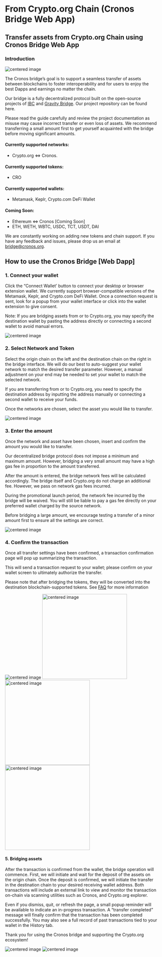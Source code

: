 # From Crypto.org Chain (Cronos Bridge Web App)

## Transfer assets from Crypto.org Chain using Cronos Bridge Web App

### Introduction

<img src="./assets/webappintro.png"  alt="centered image" />

The Cronos bridge’s goal is to support a seamless transfer of assets between blockchains to foster interoperability and for users to enjoy the best Dapps and earnings no matter the chain.

Our bridge is a fully decentralized protocol built on the open-source projects of [IBC](https://ibcprotocol.org/) and [Gravity Bridge](https://github.com/cosmos/gravity-bridge). Our project repository can be found here.

Please read the guide carefully and review the project documentation as misuse may cause incorrect transfer or even loss of assets. We recommend transferring a small amount first to get yourself acquainted with the bridge before moving significant amounts.

#### Currently supported networks:

- Crypto.org <=> Cronos.

#### Currently supported tokens:

- CRO

#### Currently supported wallets:

- Metamask, Keplr, Crypto.com DeFi Wallet

#### Coming Soon:

- Ethereum <=> Cronos [Coming Soon]
- ETH, WETH, WBTC, USDC, TCT, USDT, DAI

We are constantly working on adding new tokens and chain support. If you have any feedback and issues, please drop us an email at bridge@cronos.org.

## How to use the Cronos Bridge [Web Dapp]

### 1. Connect your wallet

Click the “Connect Wallet’ button to connect your desktop or browser extension wallet. We currently support browser-compatible versions of the Metamask, Keplr, and Crypto.com DeFi Wallet.
Once a connection request is sent, look for a popup from your wallet interface or click into the wallet extension to give consent.

Note: If you are bridging assets from or to Crypto.org, you may specify the destination wallet by pasting the address directly or connecting a second wallet to avoid manual errors.

<img src="./assets/webapp_connect_wallet.png"  alt="centered image" />

### 2. Select Network and Token

Select the origin chain on the left and the destination chain on the right in the bridge interface. We will do our best to auto-suggest your wallet network to match the desired transfer parameter. However, a manual adjustment on your end may be needed to set your wallet to match the selected network.

If you are transferring from or to Crypto.org, you need to specify the destination address by inputting the address manually or connecting a second wallet to receive your funds.

Once the networks are chosen, select the asset you would like to transfer.

<img src="./assets/webapp_select_network.png"  alt="centered image" />

### 3. Enter the amount
Once the network and asset have been chosen, insert and confirm the amount you would like to transfer. 


Our decentralized bridge protocol does not impose a minimum and maximum amount.
However, bridging a very small amount may have a high gas fee in proportion to the amount transferred. 

After the amount is entered, the bridge network fees will be calculated accordingly. The bridge itself and Crypto.org do not charge an additional fee. However, we pass on network gas fees incurred.

During the promotional launch period, the network fee incurred by the bridge will be waived. You will still be liable to pay a gas fee directly on your preferred wallet charged by the source network.

Before bridging a large amount, we encourage testing a transfer of a minor amount first to ensure all the settings are correct.

<img src="./assets/webapp_enter_amout.png"  alt="centered image" />


### 4. Confirm the transaction
Once all transfer settings have been confirmed, a transaction confirmation page will pop up summarizing the transaction.

This will send a transaction request to your wallet; please confirm on your wallet screen to ultimately authorize the transfer.

Please note that after bridging the tokens, they will be converted into the destination blockchain-supported tokens. See [FAQ](./faq.md) for more information

<img src="./assets/webapp_confirmation_screen.png"  alt="centered image" />

<img src="./assets/4a_confirm_wallet_txn.png"  alt="centered image" width="280"/>
<img src="./assets/4b_confirm_wallet_txn.png"  alt="centered image" width="280"/>
<img src="./assets/4c_confirm_wallet_txn.png"  alt="centered image" width="280"/>

#### 5. Bridging assets

After the transaction is confirmed from the wallet, the bridge operation will commence.
First, we will initiate and wait for the deposit of the assets on the origin chain.
Once the deposit is confirmed, we will initiate the transfer in the destination chain to your desired receiving wallet address.
Both transactions will include an external link to view and monitor the transaction on-chain via scanning utilities such as Cronos, and Crypto.org explorer.

Even if you dismiss, quit, or refresh the page, a small popup reminder will be available to indicate an in-progress transaction. 
A “transfer completed” message will finally confirm that the transaction has been completed successfully. You may also see a full record of past transactions tied to your wallet in the History tab.

Thank you for using the Cronos bridge and supporting the Crypto.org ecosystem! 

<img src="./assets/5_txn_complete.png"  alt="centered image" />
<img src="./assets/5_history_table.png"  alt="centered image" />